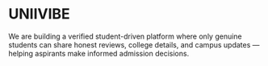 # UNIIVIBE
We are building a verified student-driven platform where only genuine students can share honest reviews, college details, and campus updates — helping aspirants make informed admission decisions.
